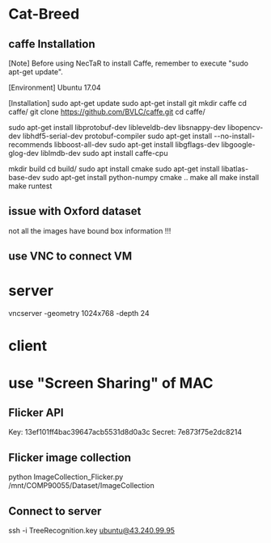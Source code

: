 # Cat-Breed
## caffe Installation
[Note]
Before using NecTaR to install Caffe, remember to execute "sudo apt-get update".

[Environment]
Ubuntu 17.04

[Installation]
sudo apt-get update
sudo apt-get install git
mkdir caffe
cd caffe/
git clone https://github.com/BVLC/caffe.git
cd caffe/

sudo apt-get install libprotobuf-dev libleveldb-dev libsnappy-dev libopencv-dev libhdf5-serial-dev protobuf-compiler
sudo apt-get install --no-install-recommends libboost-all-dev
sudo apt-get install libgflags-dev libgoogle-glog-dev liblmdb-dev
sudo apt install caffe-cpu

mkdir build
cd build/
sudo apt install cmake
sudo apt-get install libatlas-base-dev
sudo apt-get install python-numpy
cmake ..
make all
make install
make runtest

## issue with Oxford dataset
not all the images have bound box information !!!

## use VNC to connect VM
# server
vncserver -geometry 1024x768 -depth 24

# client
# use "Screen Sharing" of MAC

## Flicker API
Key: 13ef101ff4bac39647acb5531d8d0a3c
Secret: 7e873f75e2dc8214

## Flicker image collection
python ImageCollection_Flicker.py /mnt/COMP90055/Dataset/ImageCollection

## Connect to server
ssh -i TreeRecognition.key ubuntu@43.240.99.95
